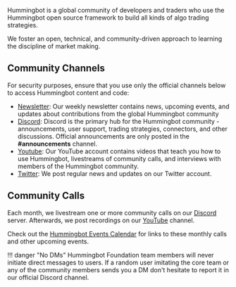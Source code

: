 Hummingbot is a global community of developers and traders who use the Hummingbot open source framework to build all kinds of algo trading strategies.

We foster an open, technical, and community-driven approach to learning the discipline of market making.

## Community Channels

For security purposes, ensure that you use only the official channels below to access Hummingbot content and code:

* [Newsletter](https://hummingbot.substack.com): Our weekly newsletter contains news, upcoming events, and updates about contributions from the global Hummingbot community
* [Discord](https://discord.gg/hummingbot): Discord is the primary hub for the Hummingbot community - announcements, user support, trading strategies, connectors, and other discussions. Official announcements are only posted in the **#announcements** channel.
* [Youtube](https://www.youtube.com/c/hummingbot): Our YouTube account contains videos that teach you how to use Hummingbot, livestreams of community calls, and interviews with members of the Hummingbot community.
* [Twitter](https://twitter.com/_hummingbot): We post regular news and updates on our Twitter account.

## Community Calls

Each month, we livestream one or more community calls on our [Discord](https://discord.gg/hummingbot) server. Afterwards, we post recordings on our [YouTube](https://youtube.com/c/hummingbot) channel.

Check out the [Hummingbot Events Calendar](https://lu.ma/u/hummingbot) for links to these monthly calls and other upcoming events.

!!! danger "No DMs"
    Hummingbot Foundation team members will never initiate direct messages to users. If a random user imitating the core team or any of the community members sends you a DM don't hesitate to report it in our official Discord channel.
